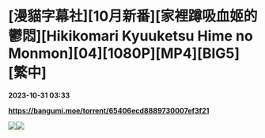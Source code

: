 # [漫貓字幕社][10月新番][家裡蹲吸血姬的鬱悶][Hikikomari Kyuuketsu Hime no Monmon][04][1080P][MP4][BIG5][繁中]

**2023-10-31 03:33**

**https://bangumi.moe/torrent/65406ecd8889730007ef3f21**

![](https://ptpimg.me/41fi3j.jpg)![](https://i.loli.net/2021/03/19/Cp1BvFYEu5wVzkK.jpg)